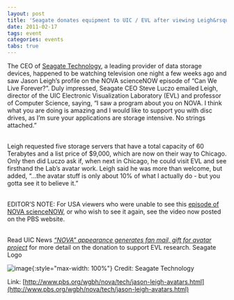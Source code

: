 ```yaml
---
layout: post
title: 'Seagate donates equipment to UIC / EVL after viewing Leigh&rsquo;s profile on NOVA'
date: 2011-02-17
tags: event
categories: events
tabs: true
---
```


The CEO of <a href="http://www.seagate.com/www/en-us/">Seagate Technology</a>, a leading provider of data storage devices, happened to be watching television one night a few weeks ago and saw Jason Leigh&rsquo;s profile on the NOVA scienceNOW episode of &ldquo;Can We Live Forever?&rdquo;. Duly impressed, Seagate CEO Steve Luczo emailed Leigh, director of the UIC Electronic Visualization Laboratory (EVL) and professor of Computer Science, saying, &ldquo;I saw a program about you on NOVA. I think what you are doing is amazing and I would like to support you with disc drives, as I&rsquo;m sure your applications are storage intensive. No strings attached.&rdquo;<br><br>

Leigh requested five storage servers that have a total capacity of 60 Terabytes and a list price of $9,000, which are now on their way to Chicago. Only then did Luczo ask if, when next in Chicago, he could visit EVL and see firsthand the Lab&rsquo;s avatar work. Leigh said he was more than welcome, but added, &ldquo;&hellip;the avatar stuff is only about 10% of what I actually do - but you gotta see it to believe it.&rdquo;<br><br>

EDITOR&rsquo;S NOTE: For USA viewers who were unable to see this <a href="http://www.pbs.org/wgbh/nova/tech/jason-leigh-avatars.html">episode of NOVA scienceNOW</a>, or who wish to see it again, see the video now posted on the PBS website.<br><br>

Read UIC News <em><a href="http://www.uic.edu/htbin/cgiwrap/bin/uicnews/articledetail.cgi?id=15071">&ldquo;NOVA&rdquo; appearance generates fan mail, gift for avatar project</a></em> for more detail on the donation to support EVL research.
Seagate Logo

![image](https://www.evl.uic.edu/output/originals/seagate_logo.png-srcw.jpg){:style="max-width: 100%"}
Credit: Seagate Technology


Link: [http://www.pbs.org/wgbh/nova/tech/jason-leigh-avatars.html](http://www.pbs.org/wgbh/nova/tech/jason-leigh-avatars.html)
